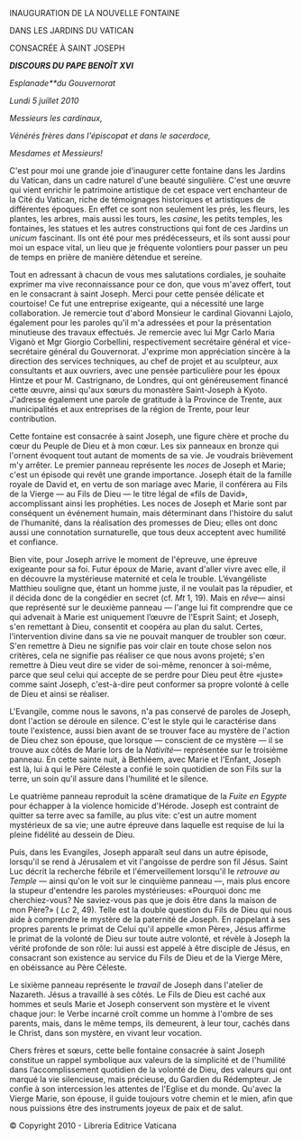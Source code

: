 INAUGURATION DE LA NOUVELLE FONTAINE

DANS LES JARDINS DU VATICAN

CONSACRÉE À SAINT JOSEPH

***DISCOURS DU PAPE BENOÎT XVI***

*Esplanade**du Gouvernorat*

*Lundi 5 juillet 2010*

*Messieurs les cardinaux,*

*Vénérés frères dans l'épiscopat et dans le sacerdoce,*

*Mesdames et Messieurs!*

C'est pour moi une grande joie d'inaugurer cette fontaine dans les Jardins du Vatican, dans un cadre naturel d'une beauté singulière. C'est une œuvre qui vient enrichir le patrimoine artistique de cet espace vert enchanteur de la Cité du Vatican, riche de témoignages historiques et artistiques de différentes époques. En effet ce sont non seulement les prés, les fleurs, les plantes, les arbres, mais aussi les tours, les *casine*, les petits temples, les fontaines, les statues et les autres constructions qui font de ces Jardins un *unicum* fascinant. Ils ont été pour mes prédécesseurs, et ils sont aussi pour moi un espace vital, un lieu que je fréquente volontiers pour passer un peu de temps en prière de manière détendue et sereine.

Tout en adressant à chacun de vous mes salutations cordiales, je souhaite exprimer ma vive reconnaissance pour ce don, que vous m'avez offert, tout en le consacrant à saint Joseph. Merci pour cette pensée délicate et courtoise! Ce fut une entreprise exigeante, qui a nécessité une large collaboration. Je remercie tout d'abord Monsieur le cardinal Giovanni Lajolo, également pour les paroles qu'il m'a adressées et pour la présentation minutieuse des travaux effectués. Je remercie avec lui Mgr Carlo Maria Viganò et Mgr Giorgio Corbellini, respectivement secrétaire général et vice-secrétaire général du Gouvernorat. J'exprime mon appréciation sincère à la direction des services techniques, au chef de projet et au sculpteur, aux consultants et aux ouvriers, avec une pensée particulière pour les époux Hintze et pour M. Castrignano, de Londres, qui ont généreusement financé cette œuvre, ainsi qu'aux sœurs du monastère Saint-Joseph à Kyoto. J'adresse également une parole de gratitude à la Province de Trente, aux municipalités et aux entreprises de la région de Trente, pour leur contribution.

Cette fontaine est consacrée à saint Joseph, une figure chère et proche du cœur du Peuple de Dieu et à mon cœur. Les six panneaux en bronze qui l'ornent évoquent tout autant de moments de sa vie. Je voudrais brièvement m'y arrêter. Le premier panneau représente les *noces* de Joseph et Marie; c'est un épisode qui revêt une grande importance. Joseph était de la famille royale de David et, en vertu de son mariage avec Marie, il conférera au Fils de la Vierge — au Fils de Dieu — le titre légal de «fils de David», accomplissant ainsi les prophéties. Les noces de Joseph et Marie sont par conséquent un événement humain, mais déterminant dans l'histoire du salut de l’humanité, dans la réalisation des promesses de Dieu; elles ont donc aussi une connotation surnaturelle, que tous deux acceptent avec humilité et confiance.

Bien vite, pour Joseph arrive le moment de l'épreuve, une épreuve exigeante pour sa foi. Futur époux de Marie, avant d'aller vivre avec elle, il en découvre la mystérieuse maternité et cela le trouble. L’évangéliste Matthieu souligne que, étant un homme juste, il ne voulait pas la répudier, et il décida donc de la congédier en secret (cf. *Mt* 1, 19). Mais en *rêve*— ainsi que représenté sur le deuxième panneau — l'ange lui fit comprendre que ce qui advenait à Marie est uniquement l’œuvre de l'Esprit Saint; et Joseph, s'en remettant à Dieu, consentit et coopéra au plan du salut. Certes, l'intervention divine dans sa vie ne pouvait manquer de troubler son cœur. S'en remettre à Dieu ne signifie pas voir clair en toute chose selon nos critères, cela ne signifie pas réaliser ce que nous avons projeté; s'en remettre à Dieu veut dire se vider de soi-même, renoncer à soi-même, parce que seul celui qui accepte de se perdre pour Dieu peut être «juste» comme saint Joseph, c'est-à-dire peut conformer sa propre volonté à celle de Dieu et ainsi se réaliser.

L'Evangile, comme nous le savons, n'a pas conservé de paroles de Joseph, dont l'action se déroule en silence. C'est le style qui le caractérise dans toute l'existence, aussi bien avant de se trouver face au mystère de l'action de Dieu chez son épouse, que lorsque — conscient de ce mystère — il se trouve aux côtés de Marie lors de la *Nativité*— représentée sur le troisième panneau. En cette sainte nuit, à Bethléem, avec Marie et l'Enfant, Joseph est là, lui à qui le Père Céleste a confié le soin quotidien de son Fils sur la terre, un soin qu'il assure dans l'humilité et le silence.

Le quatrième panneau reproduit la scène dramatique de la *Fuite en Egypte* pour échapper à la violence homicide d'Hérode. Joseph est contraint de quitter sa terre avec sa famille, au plus vite: c'est un autre moment mystérieux de sa vie; une autre épreuve dans laquelle est requise de lui la pleine fidélité au dessein de Dieu.

Puis, dans les Evangiles, Joseph apparaît seul dans un autre épisode, lorsqu'il se rend à Jérusalem et vit l'angoisse de perdre son fil Jésus. Saint Luc décrit la recherche fébrile et l'émerveillement lorsqu'il le *retrouve au Temple* — ainsi qu'on le voit sur le cinquième panneau —, mais plus encore la stupeur d'entendre les paroles mystérieuses: «Pourquoi donc me cherchiez-vous? Ne saviez-vous pas que je dois être dans la maison de mon Père?» ( *Lc* 2, 49). Telle est la double question du Fils de Dieu qui nous aide à comprendre le mystère de la paternité de Joseph. En rappelant à ses propres parents le primat de Celui qu'il appelle «mon Père», Jésus affirme le primat de la volonté de Dieu sur toute autre volonté, et révèle à Joseph la vérité profonde de son rôle: lui aussi est appelé à être disciple de Jésus, en consacrant son existence au service du Fils de Dieu et de la Vierge Mère, en obéissance au Père Céleste.

Le sixième panneau représente le *travail* de Joseph dans l'atelier de Nazareth. Jésus a travaillé à ses côtés. Le Fils de Dieu est caché aux hommes et seuls Marie et Joseph conservent son mystère et le vivent chaque jour: le Verbe incarné croît comme un homme à l'ombre de ses parents, mais, dans le même temps, ils demeurent, à leur tour, cachés dans le Christ, dans son mystère, en vivant leur vocation.

Chers frères et sœurs, cette belle fontaine consacrée à saint Joseph constitue un rappel symbolique aux valeurs de la simplicité et de l'humilité dans l’accomplissement quotidien de la volonté de Dieu, des valeurs qui ont marqué la vie silencieuse, mais précieuse, du Gardien du Rédempteur. Je confie à son intercession les attentes de l'Eglise et du monde. Qu'avec la Vierge Marie, son épouse, il guide toujours votre chemin et le mien, afin que nous puissions être des instruments joyeux de paix et de salut.

© Copyright 2010 - Libreria Editrice Vaticana